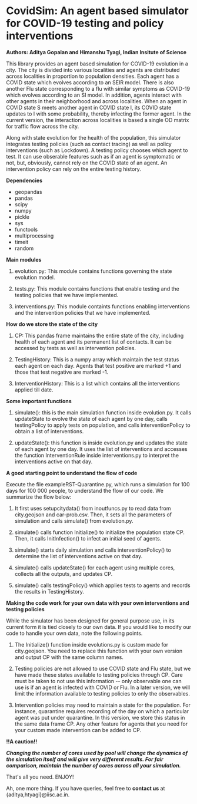 # CovidSim: An agent based simulator for COVID-19 testing and policy interventions

**Authors: Aditya Gopalan and Himanshu Tyagi, Indian Insitute of Science**


This library provides an agent based simulation for COVID-19 evolution in a city. The city is divided into various localities
and agents are distributed across localities in proportion to population densities. Each agent has a COVID state which evolves according to an SEIR model. There is also another Flu state corresponding to a flu with similar symptoms as COVID-19 which evolves according to an SI model. In addition, agents interact with other agents in their neighborhood and across localities. When an agent in COVID state S meets another agent in  COVID state I, its COVID state updates to I with some probability, thereby infecting the former agent. In the current version, the interaction across localities is based a single OD matrix for traffic flow across the city. 

Along with state evolution for the health of the population, this simulator integrates testing policies (such as contact tracing) as well as policy interventions (such as Lockdown). A testing policy chooses which agent to test. It can use obserable features such as if an agent is symptomatic or not, but, obviously, cannot rely on the COVID state of an agent. An intervention policy can rely on the entire testing history. 

**Dependencies**

- geopandas 
- pandas 
- scipy 
- numpy 
- pickle 
- sys 
- functools 
- multiprocessing 
- timeit 
- random


**Main modules**

1. evolution.py: This module contains functions governing the state evolution model.

2. tests.py: This module contains functions that enable testing and the testing policies that we have implemented.

3. interventions.py: This module containts functions enabling interventions and the intervention policies that we have implemented.

**How do we store the state of the city**

1. CP: This pandas frame maintains the entire state of the city, including health of each agent and its permanent list of contacts. It can be accessed by tests as well as intervention policies. 

2. TestingHistory: This is a numpy array which maintain the test status each agent on each day. Agents that test positive are marked +1 and those that test negative are marked -1. 

3. InterventionHistory: This is a list which contains all the interventions applied till date.


**Some important functions**

1. simulate(): this is the main simulation function inside evolution.py. It calls updateState to evolve the state of each agent by one day, calls testingPolicy to apply tests on population, and calls interventionPolicy to obtain a list of interventions. 

2. updateState(): this function is inside evolution.py and updates the state of each agent by one day. It uses the list of interventions and accesses the function InterventionRule inside interventions.py to interpret the interventions active on that day. 


**A good starting point to understand the flow of code**

Execute the file exampleRST-Quarantine.py, which runs a simulation for 100 days for 100 000 people, to understand the flow of our code. We summarize the flow below:

1. It first uses setupcitydata() from inoutfuncs.py to read data from city.geojson and car-prob.csv. Then, it sets all the parameters of simulation and calls simulate() from evolution.py.

2. simulate() calls function Initialize() to initialize the population state CP. Then, it calls InitInfection() to infect an initial seed of agents. 

3. simulate() starts daily simulation and calls interventionPolicy() to determine the list of interventions active on that day.

3. simulate() calls updateState() for each agent using multiple cores, collects all the outputs, and updates CP.

4. simulate() calls testingPolicy() which applies tests to agents and records the results in TestingHistory.


**Making the code work for your own data with your own interventions and testing policies**

While the simulator has been designed for general purpose use, in its current form it is tied closely to our own data. If you would like to modify our code to handle your own data, note the following points.

1. The Initialize() function inside evolutions.py is custom made for city.geojson. You need to replace this function with your own version and output CP with the same column names. 

2. Testing policies are not allowed to use COVID state and Flu state, but we have made these states available to testing policies through CP. Care must be taken to not use this information -- only observable one can use is if an agent is infected with COVID or Flu. In a later version, we will limit the information available to testing policies to only the observables.

3. Intervention policies may need to maintain a state for the population. For instance, quarantine requires recording of the day on which a particular agent was put under quarantine. In this version, we store this status in the same data frame CP. Any other feature for agents that you need for your custom made intervention can be added to CP.

**!!A caution!!**

***Changing the number of cores used by pool will change the dynamics of the simulation itself and will give very different results. For fair comparison, maintain the number of cores across all your simulation.***


That's all you need. ENJOY!

Ah, one more thing. If you have queries, feel free to **contact us** at {aditya,htyagi}@iisc.ac.in.


